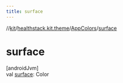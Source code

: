 ```yaml
---
title: surface
---
```

//[kit](../../../index.html)/[healthstack.kit.theme](../index.html)/[AppColors](index.html)/[surface](surface.html)



# surface



[androidJvm]\
val [surface](surface.html): Color




